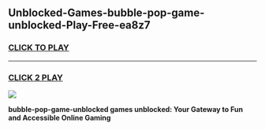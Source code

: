 
## Unblocked-Games-bubble-pop-game-unblocked-Play-Free-ea8z7
<h3>
<a href="https://premium76.site?title=bubble-pop-game-unblocked&ref=15A">CLICK TO PLAY</a></h3>
<hr>

<h3>
<a href="https://premium76.site?title=bubble-pop-game-unblocked&ref=15A">CLICK 2 PLAY</a>
  
</h3>

<a href="https://premium76.site?title=bubble-pop-game-unblocked&ref=15A"><img src="https://clearcache.store/games.png"></a>


**bubble-pop-game-unblocked games unblocked: Your Gateway to Fun and Accessible Online Gaming**
